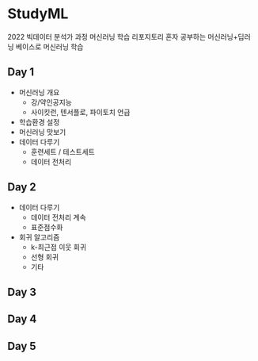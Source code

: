 # StudyML
2022 빅데이터 분석가 과정 머신러닝 학습 리포지토리
혼자 공부하는 머신러닝+딥러닝 베이스로 머신러닝 학습

## Day 1
- 머신러닝 개요
  - 강/약인공지능
  - 사이킷런, 텐서플로, 파이토치 언급
- 학습환경 설정
- 머신러닝 맛보기
- 데이터 다루기
  - 훈련세트 / 테스트세트
  - 데이터 전처리

## Day 2
- 데이터 다루기
  - 데이터 전처리 계속
  - 표준점수화
- 회귀 알고리즘
  - k-최근접 이웃 회귀
  - 선형 회귀
  - 기타

## Day 3

## Day 4

## Day 5
